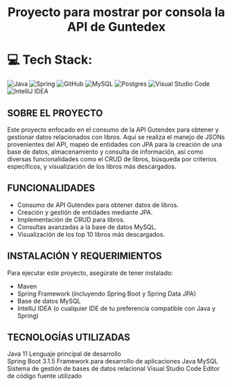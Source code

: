 <div align="center">
  <h1 align="center">
    <br /> Proyecto para mostrar por consola la API de Guntedex 
    <br />
     </h1>
</div>

# 💻 Tech Stack:
![Java](https://img.shields.io/badge/java-%23ED8B00.svg?style=for-the-badge&logo=java&logoColor=white) ![Spring](https://img.shields.io/badge/spring-%236DB33F.svg?style=for-the-badge&logo=spring&logoColor=white) ![GitHub](https://img.shields.io/badge/GitHub-%23121011.svg?style=for-the-badge&logo=github&logoColor=white) ![MySQL](https://img.shields.io/badge/mysql-4479A1.svg?style=for-the-badge&logo=mysql&logoColor=white) ![Postgres](https://img.shields.io/badge/postgres-%23316192.svg?style=for-the-badge&logo=postgresql&logoColor=white) ![Visual Studio Code](https://img.shields.io/badge/Visual%20Studio%20Code-0078d7.svg?style=for-the-badge&logo=visual-studio-code&logoColor=white) ![IntelliJ IDEA](https://img.shields.io/badge/IntelliJIDEA-000000.svg?style=for-the-badge&logo=intellij-idea&logoColor=white)


##  SOBRE EL PROYECTO
Este proyecto enfocado en el consumo de la API Gutendex para obtener y gestionar datos relacionados con libros.
Aquí se realiza el manejo de JSONs provenientes del API, mapeo de entidades con JPA para la creación de una base de datos, almacenamiento y consulta de información, así como diversas funcionalidades como el CRUD de libros, búsqueda por criterios específicos, y visualización de los libros más descargados.

## FUNCIONALIDADES
- Consumo de API Gutendex para obtener datos de libros.
- Creación y gestión de entidades mediante JPA.
- Implementación de CRUD para libros.
- Consultas avanzadas a la base de datos MySQL.
- Visualización de los top 10 libros más descargados.

## INSTALACIÓN Y REQUERIMIENTOS 
Para ejecutar este proyecto, asegúrate de tener instalado:
- Maven
- Spring Framework (incluyendo Spring Boot y Spring Data JPA)
- Base de datos MySQL
- IntelliJ IDEA (o cualquier IDE de tu preferencia compatible con Java y Spring)

## TECNOLOGÍAS UTILIZADAS 

Java             11       Lenguaje principal de desarrollo           
Spring Boot      3.1.5    Framework para desarrollo de aplicaciones Java 
MySQL                     Sistema de gestión de bases de datos relacional
Visual Studio Code        Editor de código fuente utilizado
